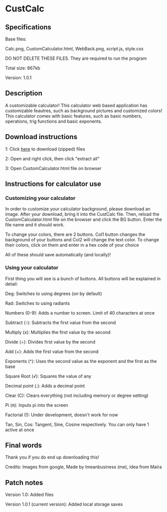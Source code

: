 # CustCalc

## Specifications

Base files:

Calc.png, CustomCalculator.html, WebBack.png, script.js, style.css

DO NOT DELETE THESE FILES. They are required to run the program

Total size: 867kb

Version: 1.0.1

## Description

A customizable calculator! This calculator web based application has customizable feautres, such as background pictures and customized colors! This calculator comes with basic features, such as basic numbers, operations, trig functions and basic exponents. 

## Download instructions

1: Click [here](https://download-directory.github.io/?url=https%3A%2F%2Fgithub.com%2FImeanbusiness%2FCustCalc%2Ftree%2Fmain%2FCustCalc) to download (zipped) files

2: Open and right click, then click "extract all"

3: Open CustomCalculator.html file on browser

## Instructions for calculator use

### Customizing your calculator

In order to customize your calculator background, please download an image. After your download, bring it into the CustCalc file. Then, reload the CustomCalculator.html file on the browser and click the BG button. Enter the file name and it should work.

To change your colors, there are 2 buttons. Col1 button changes the background of your buttons and Col2 will change the text color. To change their colors, click on them and enter in a hex code of your choice

All of these should save automatically (and locally)!

### Using your calculator

First thing you will see is a bunch of buttons. All buttons will be explained in detail:

Deg: Switches to using degrees (on by default)

Rad: Switches to using radiants

Numbers (0-9): Adds a number to screen. Limit of 40 characters at once

Subtract (-): Subtracts the first value from the second

Multiply (x): Multiplies the first value by the second

Divide (÷): Divides first value by the second

Add (+): Adds the first value from the second

Exponents (^): Uses the second value as the exponent and the first as the base

Square Root (√): Squares the value of any

Decimal point (.): Adds a decimal point

Clear (C): Clears everything (not including memory or degree setting)

Pi (π): Inputs pi into the screen

Factorial (!): Under development, doesn't work for now

Tan, Sin, Cos: Tangent, Sine, Cosine respectively. You can only have 1 active at once

## Final words

Thank you if you do end up downloading this! 

Credits: Images from google, Made by Imeanbusiness (me), idea from Maíra

## Patch notes

Version 1.0: Added files

Version 1.0.1 (current version): Added local storage saves
